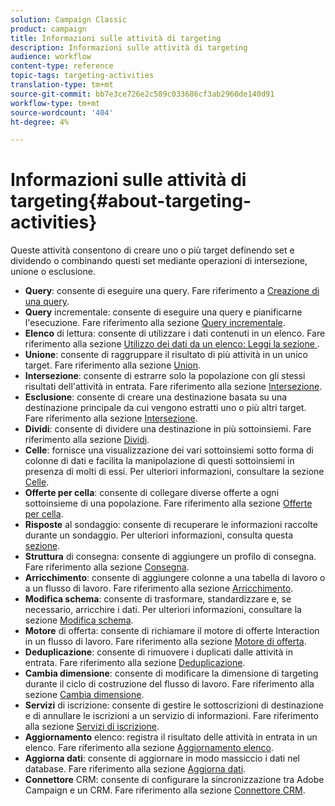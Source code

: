 ```yaml
---
solution: Campaign Classic
product: campaign
title: Informazioni sulle attività di targeting
description: Informazioni sulle attività di targeting
audience: workflow
content-type: reference
topic-tags: targeting-activities
translation-type: tm+mt
source-git-commit: bb7e3ce726e2c589c033686cf3ab2960de140d91
workflow-type: tm+mt
source-wordcount: '404'
ht-degree: 4%

---
```



# Informazioni sulle attività di targeting{#about-targeting-activities}

Queste attività consentono di creare uno o più target definendo set e dividendo o combinando questi set mediante operazioni di intersezione, unione o esclusione.

* **Query**: consente di eseguire una query. Fare riferimento a [Creazione di una query](../../workflow/using/query.md#creating-a-query).
* **Query** incrementale: consente di eseguire una query e pianificarne l&#39;esecuzione. Fare riferimento alla sezione [Query incrementale](../../workflow/using/incremental-query.md).
* **Elenco** di lettura: consente di utilizzare i dati contenuti in un elenco. Fare riferimento alla sezione [Utilizzo dei dati da un elenco: Leggi la sezione ](../../platform/using/import-export-workflows.md#using-data-from-a-list--read-list).
* **Unione**: consente di raggruppare il risultato di più attività in un unico target. Fare riferimento alla sezione [Union](../../workflow/using/union.md).
* **Intersezione**: consente di estrarre solo la popolazione con gli stessi risultati dell&#39;attività in entrata. Fare riferimento alla sezione [Intersezione](../../workflow/using/intersection.md).
* **Esclusione**: consente di creare una destinazione basata su una destinazione principale da cui vengono estratti uno o più altri target. Fare riferimento alla sezione [Intersezione](../../workflow/using/intersection.md).
* **Dividi**: consente di dividere una destinazione in più sottoinsiemi. Fare riferimento alla sezione [Dividi](../../workflow/using/split.md).
* **Celle**: fornisce una visualizzazione dei vari sottoinsiemi sotto forma di colonne di dati e facilita la manipolazione di questi sottoinsiemi in presenza di molti di essi. Per ulteriori informazioni, consultare la sezione [Celle](../../workflow/using/cells.md).
* **Offerte per cella**: consente di collegare diverse offerte a ogni sottoinsieme di una popolazione. Fare riferimento alla sezione [Offerte per cella](../../workflow/using/offers-by-cell.md).
* **Risposte** al sondaggio: consente di recuperare le informazioni raccolte durante un sondaggio. Per ulteriori informazioni, consulta questa [sezione](../../web/using/getting-started-with-surveys.md).
* **Struttura** di consegna: consente di aggiungere un profilo di consegna. Fare riferimento alla sezione [Consegna](../../workflow/using/delivery-outline.md).
* **Arricchimento**: consente di aggiungere colonne a una tabella di lavoro o a un flusso di lavoro. Fare riferimento alla sezione [Arricchimento](../../workflow/using/enrichment.md).
* **Modifica schema**: consente di trasformare, standardizzare e, se necessario, arricchire i dati. Per ulteriori informazioni, consultare la sezione [Modifica schema](../../workflow/using/edit-schema.md).
* **Motore** di offerta: consente di richiamare il motore di offerte Interaction in un flusso di lavoro. Fare riferimento alla sezione [Motore di offerta](../../workflow/using/offer-engine.md).
* **Deduplicazione**: consente di rimuovere i duplicati dalle attività in entrata. Fare riferimento alla sezione [Deduplicazione](../../workflow/using/deduplication.md).
* **Cambia dimensione**: consente di modificare la dimensione di targeting durante il ciclo di costruzione del flusso di lavoro. Fare riferimento alla sezione [Cambia dimensione](../../workflow/using/change-dimension.md).
* **Servizi** di iscrizione: consente di gestire le sottoscrizioni di destinazione e di annullare le iscrizioni a un servizio di informazioni. Fare riferimento alla sezione [Servizi di iscrizione](../../workflow/using/subscription-services.md).
* **Aggiornamento** elenco: registra il risultato delle attività in entrata in un elenco. Fare riferimento alla sezione [Aggiornamento elenco](../../workflow/using/list-update.md).
* **Aggiorna dati**: consente di aggiornare in modo massiccio i dati nel database. Fare riferimento alla sezione [Aggiorna dati](../../workflow/using/update-data.md).
* **Connettore** CRM: consente di configurare la sincronizzazione tra  Adobe Campaign e un CRM. Fare riferimento alla sezione [Connettore CRM](../../workflow/using/crm-connector.md).

